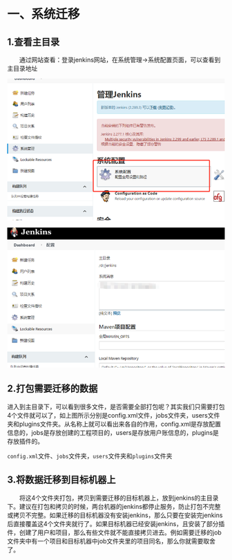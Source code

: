 # **一、系统迁移**

## **1.查看主目录**

　　通过网站查看：登录jenkins网站，在系统管理->系统配置页面，可以查看到主目录地址

![image-20210730183442884](image/image-20210730183442884.png)



![image-20210730183428017](image/image-20210730183428017.png)

## 2.**打包需要迁移的数据**

进入到主目录下，可以看到很多文件，是否需要全部打包呢？其实我们只需要打包4个文件就可以了，如上图所示分别是config.xml文件，jobs文件夹，users文件夹和plugins文件夹。从名称上就可以看出来各自的作用，config.xml是存放配置信息的，jobs是存放创建的工程项目的，users是存放用户账信息的，plugins是存放插件的。

`config.xml`文件、`jobs`文件夹，`users`文件夹和`plugins`文件夹



## **3.将数据迁移到目标机器上**

　　将这4个文件夹打包，拷贝到需要迁移的目标机器上，放到jenkins的主目录下。建议在打包和拷贝的时候，两台机器的jenkins都停止服务，防止打包不完整或拷贝不完整。如果迁移的目标机器没有安装jenkins，那么只要在安装完jenkins后直接覆盖这4个文件夹就行了。如果目标机器已经安装jenkins，且安装了部分插件，创建了用户和项目，那么有些文件就不能直接拷贝进去。例如需要迁移的job文件夹中有一个项目和目标机器中job文件夹里的项目同名，那么你就需要取舍了。

